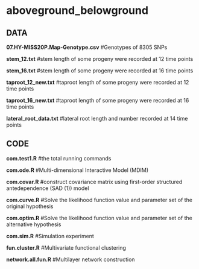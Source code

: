 # aboveground_belowground
## DATA ##
**07.HY-MISS20P.Map-Genotype.csv**   #Genotypes of 8305 SNPs

**stem_12.txt**       #stem length of some progeny were recorded at 12 time points

**stem_16.txt**       #stem length of some progeny were recorded at 16 time points

**taproot_12_new.txt**      #taproot length of some progeny were recorded at 12 time points 

**taproot_16_new.txt**      #taproot length of some progeny were recorded at 16 time points

**lateral_root_data.txt**   #lateral root length and number recorded at 14 time points


 
## CODE ##
**com.test1.R**       #the total running commands

**com.ode.R**         #Multi-dimensional Interactive Model (MDIM)

**com.covar.R**       #construct covariance matrix using first-order structured antedependence (SAD (1)) model

**com.curve.R**       #Solve the likelihood function value and parameter set of the original hypothesis

**com.optim.R**       #Solve the likelihood function value and parameter set of the alternative hypothesis

**com.sim.R**         #Simulation experiment

**fun.cluster.R**     #Multivariate functional clustering

**network.all.fun.R** #Multilayer network construction
